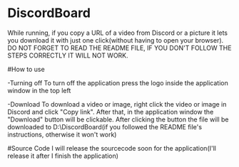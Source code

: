 # DiscordBoard
While running, if you copy a URL of a video from Discord or a picture it lets you download it with just one click(without having to open your browser).
DO NOT FORGET TO READ THE README FILE, IF YOU DON'T FOLLOW THE STEPS CORRECTLY IT WILL NOT WORK.

#How to use

-Turning off
To turn off the application press the logo inside the application window in the top left

-Download
To download a video or image, right click the video or image in Discord and click "Copy link". After that, in the application window the "Download" button will be clickable.
After clicking the button the file will be downloaded to D:\DiscordBoard(if you followed the README file's instructions, otherwise it won't work)

#Source Code
I will release the sourcecode soon for the application(I'll release it after I finish the application)
